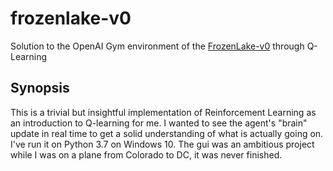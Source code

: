 # frozenlake-v0
Solution to the OpenAI Gym environment of the [FrozenLake-v0](https://gym.openai.com/envs/FrozenLake-v0/) through Q-Learning

## Synopsis
This is a trivial but insightful implementation of Reinforcement Learning as an introduction to Q-learning for me. I wanted to see the agent's "brain" update in real time to get a solid understanding of what is actually going on. I've run it on Python 3.7 on Windows 10. The gui was an ambitious project while I was on a plane from Colorado to DC, it was never finished.
